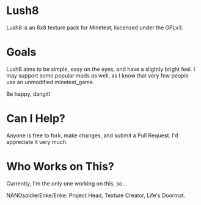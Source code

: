 Lush8
=====

Lush8 is an 8x8 texture pack for Minetest, liscensed under the GPLv3.


Goals
=====

Lush8 aims to be simple, easy on the eyes, and have a slightly bright feel. I may support some popular mods as well, as I know that very few people use an unmodified minetest_game.

Be happy, dangit!


Can I Help?
===========

Anyone is free to fork, make changes, and submit a Pull Request. I'd appreciate it very much.


Who Works on This?
==================

Currently, I'm the only one working on this, so...

NANOsoldierEnke/Enke: Project Head, Texture Creator, Life's Doormat.
